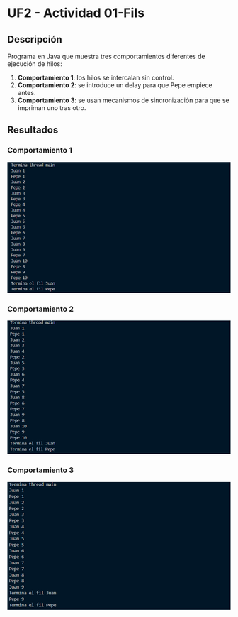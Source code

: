 # UF2 - Actividad 01-Fils

## Descripción

Programa en Java que muestra tres comportamientos diferentes de ejecución de hilos:

1. **Comportamiento 1**: los hilos se intercalan sin control.
2. **Comportamiento 2**: se introduce un delay para que Pepe empiece antes.
3. **Comportamiento 3**: se usan mecanismos de sincronización para que se impriman uno tras otro.

## Resultados

### Comportamiento 1

![Comportamiento 1 - Fil.java](https://github.com/karenquispe9/M9-UF2/blob/b4d60347d04d9664ec3b916b2ce7d19143eb2358/img/comportamiento1_01fils.png) 

### Comportamiento 2
![Comportamiento 2 - Fil.java](https://raw.githubusercontent.com/karenquispe9/M9-UF2/b4d60347d04d9664ec3b916b2ce7d19143eb2358/img/comportamiento2_01fils.png) 


### Comportamiento 3
![Captura](https://github.com/karenquispe9/M9-UF2/blob/5078f33490e536ecd2a2b9e2f3ed79cb8773566f/img/comportamiento3_01fils.png)

